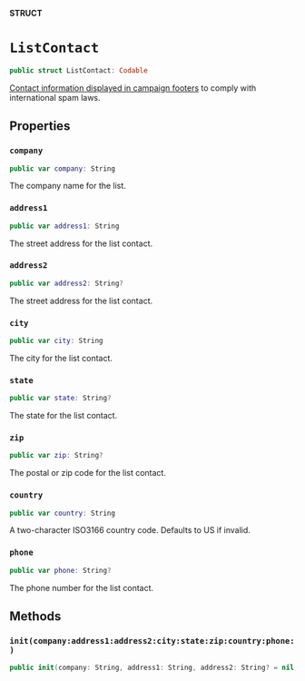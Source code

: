 **STRUCT**

# `ListContact`

```swift
public struct ListContact: Codable
```

[Contact information displayed in campaign footers](https://mailchimp.com/help/about-campaign-footers/) to comply with international spam laws.

## Properties
### `company`

```swift
public var company: String
```

The company name for the list.

### `address1`

```swift
public var address1: String
```

The street address for the list contact.

### `address2`

```swift
public var address2: String?
```

The street address for the list contact.

### `city`

```swift
public var city: String
```

The city for the list contact.

### `state`

```swift
public var state: String?
```

The state for the list contact.

### `zip`

```swift
public var zip: String?
```

The postal or zip code for the list contact.

### `country`

```swift
public var country: String
```

A two-character ISO3166 country code. Defaults to US if invalid.

### `phone`

```swift
public var phone: String?
```

The phone number for the list contact.

## Methods
### `init(company:address1:address2:city:state:zip:country:phone:)`

```swift
public init(company: String, address1: String, address2: String? = nil, city: String, state: String? = nil, zip: String? = nil, country: String, phone: String? = nil)
```
